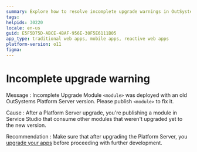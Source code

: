 ```yaml
---
summary: Explore how to resolve incomplete upgrade warnings in OutSystems 11 (O11) by ensuring all modules are updated post-server upgrade.
tags:
helpids: 30220
locale: en-us
guid: E5F5D75D-ABCE-4BAF-956E-30F5E6111B05
app_type: traditional web apps, mobile apps, reactive web apps
platform-version: o11
figma:
---
```


# Incomplete upgrade warning

Message
: Incomplete Upgrade Module `<module>` was deployed with an old OutSystems Platform Server version. Please publish `<module>` to fix it.

Cause
: After a Platform Server upgrade, you're publishing a module in Service Studio that consume other modules that weren't upgraded yet to the new version.

Recommendation
: Make sure that after upgrading the Platform Server, you [upgrade your apps](https://success.outsystems.com/Support/Enterprise_Customers/Upgrading/01_Upgrade_OutSystems_Platform#Step_3._Upgrade_applications_to_the_new_version) before proceeding with further development.
